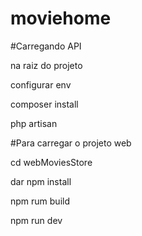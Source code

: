 # moviehome

#Carregando API

na raiz do projeto

configurar env

composer install

php artisan

#Para carregar o projeto web

cd webMoviesStore

dar npm install

npm rum build

npm run dev

